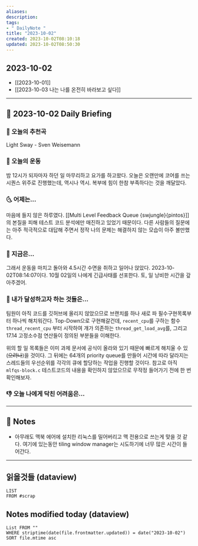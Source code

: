 ```yaml
---
aliases: 
description:
tags:
- " DailyNote "
title: "2023-10-02"
created: 2023-10-02T08:10:18
updated: 2023-10-02T08:50:30
---
```


## 2023-10-02

- [[2023-10-01]] 
- [[2023-10-03 나는 나를 온전히 바라보고 싶다]]

---

## 📅 2023-10-02 Daily Briefing

### 🎵 오늘의 추천곡

Light Sway - Sven Weisemann

### 🏃 오늘의 운동

밤 12시가 되자마자 하던 일 마무리하고 요가를 하고왔다. 오늘은 오랜만에 코어를 쓰는 시퀀스 위주로 진행했는데, 역시나 역시. 복부에 힘이 한참 부족하다는 것을 깨달았다.

### 🌜 어제는...

마음에 들지 않은 하루였다. [[Multi Level Feedback Queue {swjungle}{pintos}]]의 본질을 피해 테스트 코드 분석에만 매진하고 있었기 때문이다. 다른 사람들의 질문에는 아주 적극적으로 대답해 주면서 정작 나의 문제는 해결하지 않는 모습이 아주 볼만했다.

### 🙌 지금은...

그래서 운동을 마치고 돌아와 4.5시간 수면을 취하고 일어나 앉았다. 2023-10-02T08:14:07이다. 10월 02일의 나에게 긴급사태를 선포한다. 토, 일 낭비한 시간을 갚아주겠어.

### 🚀 내가 달성하고자 하는 것들은...

팀원이 아직 코드를 깃허브에 올리지 않았으므로 브랜치를 하나 새로 파 필수구현목록부터 하나씩 해치워간다. Top-Down으로 구현해갈건데, `recent_cpu`를 구하는 함수 `thread_recent_cpu` 부터 시작하여 걔가 의존하는 `thread_get_load_avg`를, 그리고 17.14 고정소수점 연산들이 정의된 부분들을 이해한다.

위의 할 일 목록들은 이미 과제 문서에 공식이 올라와 있기 때문에 빠르게 해치울 수 있(~~으려나~~)을 것이다. 그 뒤에는 64개의 priority queue를 만들어 시간에 따라 달라지는 스레드들의 우선순위를 각각의 큐에 할당하는 작업을 진행할 것이다. 참고로 아직 `mlfqs-block.c` 테스트코드의 내용을 확인하지 않았으므로 무작정 들어가기 전에 한 번 확인해보자.

### 👎 오늘 나에게 닥친 어려움은...

---

## 📝 Notes

- 아무래도 맥북 에어에 설치한 리눅스를 밀어버리고 맥 전용으로 쓰는게 맞을 것 같다. 여기에 있는동안 tiling window manager는 시도하기에 너무 많은 시간이 들어간다.

---

## 읽을것들 (dataview)

```dataview
LIST
FROM #scrap
```

## Notes modified today (dataview)

```dataview
List FROM "" 
WHERE striptime(date(file.frontmatter.updated)) = date("2023-10-02") 
SORT file.mtime asc
```
